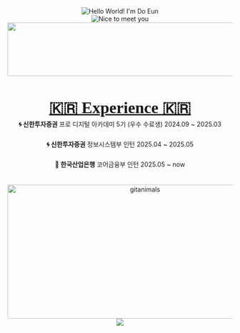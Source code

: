 <div align="center">
  
  <img src="https://readme-typing-svg.herokuapp.com?font=Indie+Flower&color=5eead4&size=30&center=true&lines=Hello+World+!&nbsp;+I'm+Do+Eun+˙ᵕ˙+♥︎+&nbsp;" alt="Hello World! I'm Do Eun" />
  
  <br>
  <img src="https://readme-typing-svg.herokuapp.com?font=Indie+Flower&color=bae6fd&size=30&center=true&lines=Nice+to+meet+you&nbsp;+´◡`+&nbsp;" alt="Nice to meet you" />
    <a href="https://github.com/devxb/gitanimals">
    <img src="https://render.gitanimals.org/lines/{doeuni}?pet-id=1" width="1000" height="120"/>
  </a>



 
</div>


<div align="center">
  <h2 style="text-decoration: underline; font-family: 'Nanum Pen Script', cursive; font-size: 36px; margin-bottom: 0;">
    🇰🇷 Experience 🇰🇷
  </h2>

  <div style="line-height: 1.6; margin-top: 5px;">
    <span><strong>🌀 신한투자증권</strong> 프로 디지털 아카데미 5기 (우수 수료생) 2024.09 ~ 2025.03</span><br><br>
    <span><strong>🌀 신한투자증권</strong> 정보시스템부 인턴 2025.04 ~ 2025.05</span><br><br>
    <span><strong>🏦 한국산업은행</strong> 코어금융부 인턴 2025.05 ~ now</span>
  </div>
</div>
</div>
<br>
<br>
<div align="center">
  <a href="https://www.gitanimals.org/">
      <img
        src="https://render.gitanimals.org/guilds/708240072269124819/draw"
        width="600"
        height="300"
        alt="gitanimals"
      />
    </a>
  <a href="https://github.com/devxb/gitanimals">
    <img src="https://render.gitanimals.org/farms/{doeuni}"/>
  </a>
  


</div>
